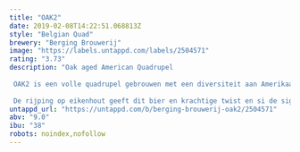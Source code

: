 ```yaml
---
title: "OAK2"
date: 2019-02-08T14:22:51.068813Z
style: "Belgian Quad"
brewery: "Berging Brouwerij"
image: "https://labels.untappd.com/labels/2504571"
rating: "3.73"
description: "Oak aged American Quadrupel  OAK2 is een volle quadrupel gebrouwen met een diversiteit aan Amerikaanse hopsoorten. Deze hoppen geven dit bier fruit tonen als zwarte bes en grapefruit welke perfect passen bij de verwarmende moutige karamel smaken kenmerkend voor een quadrupel.   De rijping op eikenhout geeft dit bier en krachtige twist en si de signatuur van dit bier. "
untappd_url: "https://untappd.com/b/berging-brouwerij-oak2/2504571"
abv: "9.0"
ibu: "38"
robots: noindex,nofollow
---
```

